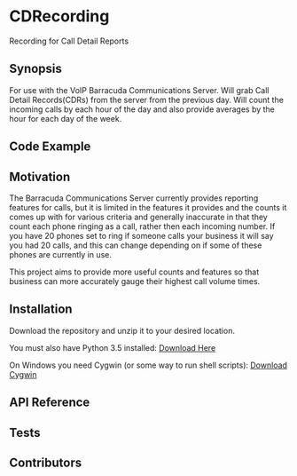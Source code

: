 CDRecording
==============
Recording for Call Detail Reports

Synopsis
--------------
For use with the VoIP Barracuda Communications Server. Will grab Call Detail Records(CDRs) from the server from the previous day. Will count the incoming calls by each hour of the day and also provide averages by the hour for each day of the week.

Code Example
--------------

Motivation
--------------
The Barracuda Communications Server currently provides reporting features for calls, but it is limited in the features it provides and the counts it comes up with for various criteria and generally inaccurate in that they count each phone ringing as a call, rather then each incoming number. If you have 20 phones set to ring if someone calls your business it will say you had 20 calls, and this can change depending on if some of these phones are currently in use. 

This project aims to provide more useful counts and features so that business can more accurately gauge their highest call volume times.

Installation
--------------
Download the repository and unzip it to your desired location. 

You must also have Python 3.5 installed: [Download Here](https://www.python.org/downloads/release/python-350/)

On Windows you need Cygwin (or some way to run shell scripts): [Download Cygwin](http://cygwin.com/install.html)

API Reference
--------------

Tests
--------------

Contributors
--------------